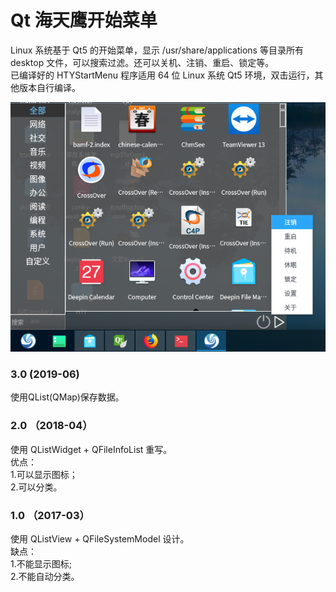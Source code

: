 # Qt 海天鹰开始菜单
Linux 系统基于 Qt5 的开始菜单，显示 /usr/share/applications 等目录所有 desktop 文件，可以搜索过滤。还可以关机、注销、重启、锁定等。  
已编译好的 HTYStartMenu 程序适用 64 位 Linux 系统 Qt5 环境，双击运行，其他版本自行编译。  

![alt](preview.png)

### 3.0 (2019-06)
使用QList(QMap)保存数据。
### 2.0 （2018-04）  
使用 QListWidget + QFileInfoList 重写。  
优点：  
1.可以显示图标；  
2.可以分类。
### 1.0 （2017-03）  
使用 QListView + QFileSystemModel 设计。  
缺点：  
1.不能显示图标;  
2.不能自动分类。